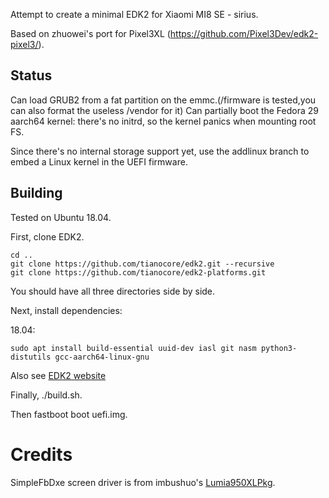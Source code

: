 Attempt to create a minimal EDK2 for Xiaomi MI8 SE - sirius.

Based on zhuowei's port for Pixel3XL (https://github.com/Pixel3Dev/edk2-pixel3/).

## Status 

Can load GRUB2 from a fat partition on the emmc.(/firmware is tested,you can also format the useless /vendor for it)
Can partially boot the Fedora 29 aarch64 kernel: there's no initrd, so the kernel panics when mounting root FS.

Since there's no internal storage support yet, use the addlinux branch to embed a Linux kernel in the UEFI firmware.

## Building
Tested on Ubuntu 18.04.

First, clone EDK2.

```
cd ..
git clone https://github.com/tianocore/edk2.git --recursive
git clone https://github.com/tianocore/edk2-platforms.git
```

You should have all three directories side by side.

Next, install dependencies:

18.04:

```
sudo apt install build-essential uuid-dev iasl git nasm python3-distutils gcc-aarch64-linux-gnu
```

Also see [EDK2 website](https://github.com/tianocore/tianocore.github.io/wiki/Using-EDK-II-with-Native-GCC#Install_required_software_from_apt)

Finally, ./build.sh.

Then fastboot boot uefi.img.

# Credits

SimpleFbDxe screen driver is from imbushuo's [Lumia950XLPkg](https://github.com/WOA-Project/Lumia950XLPkg).
